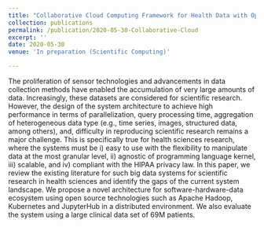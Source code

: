 ```yaml
---
title: "Collaborative Cloud Computing Framework for Health Data with Open Source Technologies"
collection: publications
permalink: /publication/2020-05-30-Collaborative-Cloud
excerpt: ''
date: 2020-05-30
venue: 'In preparation (Scientific Computing)'

---
```


The proliferation of sensor technologies and advancements in data collection methods have enabled the accumulation of 
very large amounts of data. Increasingly, these datasets are considered for scientific research. However, the design of 
the system architecture to achieve high performance in terms of parallelization, query processing time, aggregation of 
heterogeneous data type (e.g., time series, images, structured data, among others), and, difficulty in reproducing 
scientific research remains a major challenge. This is specifically true for health sciences research, where the systems 
must be i) easy to use with the flexibility to manipulate data at the most granular level, ii) agnostic of programming 
language kernel, iii) scalable, and iv) compliant with the HIPAA privacy law. In this paper, we review the existing 
literature for such big data systems for scientific research in health sciences and identify the gaps of the current 
system landscape. We propose a novel architecture for software-hardware-data ecosystem using open source technologies 
such as Apache Hadoop, Kubernetes and JupyterHub in a distributed environment. We also evaluate the system using a large 
clinical data set of 69M patients. 
